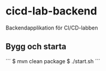 # cicd-lab-backend
Backendapplikation för CI/CD-labben

## Bygg och starta

´´´
$ mvn clean package
$ ./start.sh
´´´
